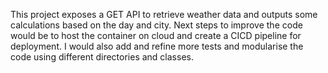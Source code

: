 This project exposes a GET API to retrieve weather data and outputs some calculations based on the day and city.
Next steps to improve the code would be to host the container on cloud and create a CICD pipeline for deployment.
I would also add and refine more tests and modularise the code using different directories and classes.
